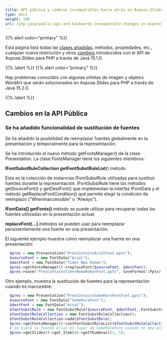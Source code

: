 ```yaml
---
title: API pública y cambios incompatibles hacia atrás en Aspose.Slides para PHP a través de Java 15.1.0
type: docs
weight: 100
url: /php-java/public-api-and-backwards-incompatible-changes-in-aspose-slides-for-java-15-1-0/
---
```


{{% alert color="primary" %}} 

Esta página lista todas las [clases añadidas](/slides/php-java/public-api-and-backwards-incompatible-changes-in-aspose-slides-for-java-15-1-0/), métodos, propiedades, etc., cualquier nueva restricción y otros [cambios](/slides/php-java/public-api-and-backwards-incompatible-changes-in-aspose-slides-for-java-15-1-0/) introducidos con el API de Aspose.Slides para PHP a través de Java 15.1.0.

{{% /alert %}} {{% alert color="primary" %}} 

Hay problemas conocidos con algunas viñetas de imagen y objetos WordArt que serán solucionados en Aspose.Slides para PHP a través de Java 15.2.0.

{{% /alert %}} 
## **Cambios en la API Pública**
### **Se ha añadido funcionalidad de sustitución de fuentes**
Se ha añadido la posibilidad de reemplazar fuentes globalmente en la presentación y temporalmente para la representación.

Se ha introducido el nuevo método getFontsManager() de la clase Presentation. La clase FontsManager tiene los siguientes miembros:

**IFontSubstRuleCollection getFontSubstRuleList**() método

Esta es la colección de instancias IFontSubstRule utilizadas para sustituir fuentes durante la representación. IFontSubstRule tiene los métodos getSourceFont() y getDestFont() que implementan la interfaz IFontData y el método getReplaceFontCondition() que permite elegir la condición de reemplazo ("WhenInaccessible" o "Always").

**IFontData[] getFonts()** método se puede utilizar para recuperar todas las fuentes utilizadas en la presentación actual.

**replaceFont(...)** métodos se pueden usar para reemplazar persistentemente una fuente en una presentación.

El siguiente ejemplo muestra cómo reemplazar una fuente en una presentación:

```php
  $pres = new Presentation("PresContainsArialFont.pptx");
  $sourceFont = new FontData("Arial");
  $destFont = new FontData("Times New Roman");
  $pres->getFontsManager()->replaceFont($sourceFont, $destFont);
  $pres->save("PresContainsTimesNoewRomanFont.pptx", SaveFormat::Pptx);

```

Otro ejemplo, muestra la sustitución de fuentes para la representación cuando es inaccesible:

```php
  $pres = new Presentation("PresContainsSomeRareFontFont.pptx");
  $sourceFont = new FontData("SomeRareFont");
  $destFont = new FontData("Arial");
  $fontSubstRule = new FontSubstRule($sourceFont, $destFont, FontSubstCondition->WhenInaccessible);
  $fontSubstRuleCollection = new FontSubstRuleCollection();
  $fontSubstRuleCollection->add($fontSubstRule);
  $pres->getFontsManager()->setFontSubstRuleList($fontSubstRuleCollection);
  # Se usará la fuente Arial en lugar de SomeRareFont cuando no sea accesible
  $pres->getSlides()->get_Item(0)->getThumbnail(1, 1);

```